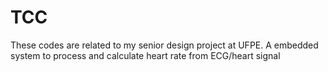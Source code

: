 # TCC
These codes are related to my senior design project at UFPE. A embedded system to process and calculate heart rate from ECG/heart signal 
